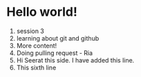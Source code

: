 # Hello world!

1. session 3
2. learning about git and github
3. More content!
4. Doing pulling request - Ria
5. Hi Seerat this side. I have added this line.
6. This sixth line
